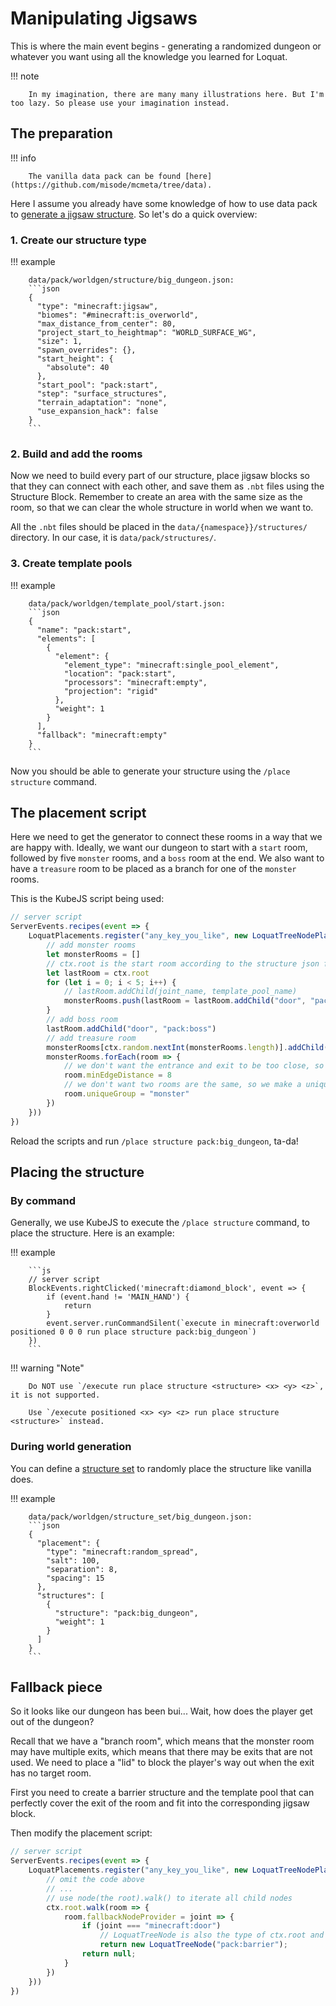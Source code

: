 # Manipulating Jigsaws

This is where the main event begins - generating a randomized dungeon or whatever you want using all the knowledge you
learned for Loquat.

!!! note

		In my imagination, there are many many illustrations here. But I'm too lazy. So please use your imagination instead.

## The preparation

!!! info

		The vanilla data pack can be found [here](https://github.com/misode/mcmeta/tree/data).

Here I assume you already have some knowledge of how to use data pack
to [generate a jigsaw structure](https://minecraft.fandom.com/wiki/Custom_world_generation). So let's do a quick
overview:

### 1. Create our structure type

!!! example

		data/pack/worldgen/structure/big_dungeon.json:
        ```json
        {
          "type": "minecraft:jigsaw",
          "biomes": "#minecraft:is_overworld",
          "max_distance_from_center": 80,
          "project_start_to_heightmap": "WORLD_SURFACE_WG",
          "size": 1,
          "spawn_overrides": {},
          "start_height": {
            "absolute": 40
          },
          "start_pool": "pack:start",
          "step": "surface_structures",
          "terrain_adaptation": "none",
          "use_expansion_hack": false
        }
        ```

### 2. Build and add the rooms

Now we need to build every part of our structure, place jigsaw blocks so that they can connect with each other, and save
them as `.nbt` files using the Structure Block. Remember to create an area with the same size as the room, so that we
can clear the whole structure in world when we want to.

All the `.nbt` files should be placed in the `data/{namespace}}/structures/` directory. In our case, it
is `data/pack/structures/`.

### 3. Create template pools

!!! example

		data/pack/worldgen/template_pool/start.json:
        ```json
        {
          "name": "pack:start",
          "elements": [
            {
              "element": {
                "element_type": "minecraft:single_pool_element",
                "location": "pack:start",
                "processors": "minecraft:empty",
                "projection": "rigid"
              },
              "weight": 1
            }
          ],
          "fallback": "minecraft:empty"
        }
        ```

Now you should be able to generate your structure using the `/place structure` command.

## The placement script

Here we need to get the generator to connect these rooms in a way that we are happy with. Ideally, we want our dungeon
to start with a `start` room, followed by five `monster` rooms, and a `boss` room at the end. We also want to have
a `treasure` room to be placed as a branch for one of the `monster` rooms.

This is the KubeJS script being used:

```js
// server script
ServerEvents.recipes(event => {
	LoquatPlacements.register("any_key_you_like", new LoquatTreeNodePlacer("pack:big_dungeon", ctx => {
		// add monster rooms
		let monsterRooms = []
		// ctx.root is the start room according to the structure json file
		let lastRoom = ctx.root
		for (let i = 0; i < 5; i++) {
			// lastRoom.addChild(joint_name, template_pool_name)
			monsterRooms.push(lastRoom = lastRoom.addChild("door", "pack:monster"))
		}
		// add boss room
		lastRoom.addChild("door", "pack:boss")
		// add treasure room
		monsterRooms[ctx.random.nextInt(monsterRooms.length)].addChild("door", "pack:treasure")
		monsterRooms.forEach(room => {
			// we don't want the entrance and exit to be too close, so we set a minimum distance
			room.minEdgeDistance = 8
			// we don't want two rooms are the same, so we make a unique group id for them
			room.uniqueGroup = "monster"
		})
	}))
})
```

Reload the scripts and run `/place structure pack:big_dungeon`, ta-da!

## Placing the structure

### By command

Generally, we use KubeJS to execute the `/place structure` command, to place the structure. Here is an example:

!!! example

        ```js
        // server script
        BlockEvents.rightClicked('minecraft:diamond_block', event => {
            if (event.hand != 'MAIN_HAND') {
                return
            }
            event.server.runCommandSilent(`execute in minecraft:overworld positioned 0 0 0 run place structure pack:big_dungeon`)
        })
        ```

!!! warning "Note"

        Do NOT use `/execute run place structure <structure> <x> <y> <z>`, it is not supported.

        Use `/execute positioned <x> <y> <z> run place structure <structure>` instead.

### During world generation

You can define a [structure set](https://minecraft.fandom.com/wiki/Custom_world_generation/structure_set) to randomly
place the structure like vanilla does.

!!! example

        data/pack/worldgen/structure_set/big_dungeon.json:
        ```json
        {
          "placement": {
            "type": "minecraft:random_spread",
            "salt": 100,
            "separation": 8,
            "spacing": 15
          },
          "structures": [
            {
              "structure": "pack:big_dungeon",
              "weight": 1
            }
          ]
        }
        ```

## Fallback piece

So it looks like our dungeon has been bui... Wait, how does the player get out of the dungeon?

Recall that we have a "branch room", which means that the monster room may have multiple exits, which means that there
may be exits that are not used. We need to place a "lid" to block the player's way out when the exit has no target room.

First you need to create a barrier structure and the template pool that can perfectly cover the exit of the room and fit
into the corresponding jigsaw block.

Then modify the placement script:

```js
// server script
ServerEvents.recipes(event => {
	LoquatPlacements.register("any_key_you_like", new LoquatTreeNodePlacer("pack:big_dungeon", ctx => {
		// omit the code above
		// ...
		// use node(the root).walk() to iterate all child nodes
		ctx.root.walk(room => {
			room.fallbackNodeProvider = joint => {
				if (joint === "minecraft:door")
					// LoquatTreeNode is also the type of ctx.root and room
					return new LoquatTreeNode("pack:barrier");
				return null;
			}
		})
	}))
})
```
